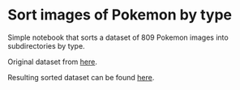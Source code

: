 # Sort images of Pokemon by type

Simple notebook that sorts a dataset of 809 Pokemon images into subdirectories by type.

Original dataset from [here](https://www.kaggle.com/vishalsubbiah/pokemon-images-and-types).

Resulting sorted dataset can be found [here](https://github.com/rileynwong/pokemon-images-dataset-by-type).

